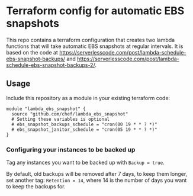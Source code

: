 # Terraform config for automatic EBS snapshots

This repo contains a terraform configuration that creates two lambda functions
that will take automatic EBS snapshots at regular intervals. It is based on
the code at
<https://serverlesscode.com/post/lambda-schedule-ebs-snapshot-backups/> and
<https://serverlesscode.com/post/lambda-schedule-ebs-snapshot-backups-2/>.

## Usage

Include this repository as a module in your existing terraform code:

```
module "lambda_ebs_snapshot" {
  source "github.com/chef/lambda_ebs_snapshot"
  # Setting these variables is optional
  # ebs_snapshot_backups_schedule = "cron(00 19 * * ? *)"
  # ebs_snapshot_janitor_schedule = "cron(05 19 * * ? *)"
}
```

### Configuring your instances to be backed up

Tag any instances you want to be backed up with `Backup = true`.

By default, old backups will be removed after 7 days, to keep them longer, set
another tag: `Retention = 14`, where 14 is the number of days you want to keep
the backups for.
